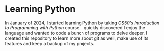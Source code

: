 # **Learning Python**
In January of 2024, I started learning Python by taking *CS50's Introduction to Programming with Python* course. I quickly discovered I enjoy the language and wanted to code a bunch of programs to delve deeper. I created this repository to learn more about git as well, make use of its features and keep a backup of my projects.